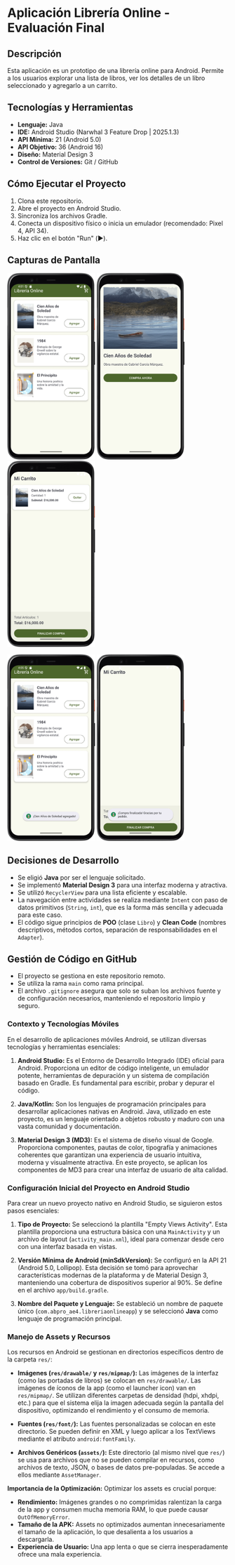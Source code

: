 # Aplicación Librería Online - Evaluación Final

## Descripción
Esta aplicación es un prototipo de una librería online para Android. Permite a los usuarios explorar una lista de libros, ver los detalles de un libro seleccionado y agregarlo a un carrito.

## Tecnologías y Herramientas
- **Lenguaje:** Java
- **IDE:** Android Studio (Narwhal 3 Feature Drop | 2025.1.3)
- **API Mínima:** 21 (Android 5.0)
- **API Objetivo:** 36 (Android 16)
- **Diseño:** Material Design 3
- **Control de Versiones:** Git / GitHub

## Cómo Ejecutar el Proyecto
1.  Clona este repositorio.
2.  Abre el proyecto en Android Studio.
3.  Sincroniza los archivos Gradle.
4.  Conecta un dispositivo físico o inicia un emulador (recomendado: Pixel 4, API 34).
5.  Haz clic en el botón "Run" (▶️).

## Capturas de Pantalla

<p float="left">
  <img src="screenshots/main_screen.png" alt="Pantalla Principal" width="200"/>
  <img src="screenshots/book_detail_screen.png" alt="Pantalla de Detalle" width="200"/>
  <img src="screenshots/cart_screen.png" alt="Pantalla de Carrito" width="200"/>
</p>

<p float="left">
  <img src="screenshots/added_cart_screen.png" alt="Pantalla Agregar al Carrito" width="200"/>
  <img src="screenshots/finish_purchase_screen.png" alt="Pantalla Finalizar Compra" width="200"/>
</p>


## Decisiones de Desarrollo
- Se eligió **Java** por ser el lenguaje solicitado.
- Se implementó **Material Design 3** para una interfaz moderna y atractiva.
- Se utilizó `RecyclerView` para una lista eficiente y escalable.
- La navegación entre actividades se realiza mediante `Intent` con paso de datos primitivos (`String`, `int`), que es la forma más sencilla y adecuada para este caso.
- El código sigue principios de **POO** (clase `Libro`) y **Clean Code** (nombres descriptivos, métodos cortos, separación de responsabilidades en el `Adapter`).

## Gestión de Código en GitHub
- El proyecto se gestiona en este repositorio remoto.
- Se utiliza la rama `main` como rama principal.
- El archivo `.gitignore` asegura que solo se suban los archivos fuente y de configuración necesarios, manteniendo el repositorio limpio y seguro.

### Contexto y Tecnologías Móviles

En el desarrollo de aplicaciones móviles Android, se utilizan diversas tecnologías y herramientas esenciales:

1.  **Android Studio:** Es el Entorno de Desarrollo Integrado (IDE) oficial para Android. Proporciona un editor de código inteligente, un emulador potente, herramientas de depuración y un sistema de compilación basado en Gradle. Es fundamental para escribir, probar y depurar el código.

2.  **Java/Kotlin:** Son los lenguajes de programación principales para desarrollar aplicaciones nativas en Android. Java, utilizado en este proyecto, es un lenguaje orientado a objetos robusto y maduro con una vasta comunidad y documentación.

3.  **Material Design 3 (MD3):** Es el sistema de diseño visual de Google. Proporciona componentes, pautas de color, tipografía y animaciones coherentes que garantizan una experiencia de usuario intuitiva, moderna y visualmente atractiva. En este proyecto, se aplican los componentes de MD3 para crear una interfaz de usuario de alta calidad.

### Configuración Inicial del Proyecto en Android Studio

Para crear un nuevo proyecto nativo en Android Studio, se siguieron estos pasos esenciales:

1.  **Tipo de Proyecto:** Se seleccionó la plantilla "Empty Views Activity". Esta plantilla proporciona una estructura básica con una `MainActivity` y un archivo de layout (`activity_main.xml`), ideal para comenzar desde cero con una interfaz basada en vistas.

2.  **Versión Mínima de Android (minSdkVersion):** Se configuró en la API 21 (Android 5.0, Lollipop). Esta decisión se tomó para aprovechar características modernas de la plataforma y de Material Design 3, manteniendo una cobertura de dispositivos superior al 90%. Se define en el archivo `app/build.gradle`.

3.  **Nombre del Paquete y Lenguaje:** Se estableció un nombre de paquete único (`com.abpro_ae4.libreriaonlineapp`) y se seleccionó **Java** como lenguaje de programación principal.

### Manejo de Assets y Recursos

Los recursos en Android se gestionan en directorios específicos dentro de la carpeta `res/`:

*   **Imágenes (`res/drawable/` y `res/mipmap/`):** Las imágenes de la interfaz (como las portadas de libros) se colocan en `res/drawable/`. Las imágenes de íconos de la app (como el launcher icon) van en `res/mipmap/`. Se utilizan diferentes carpetas de densidad (hdpi, xhdpi, etc.) para que el sistema elija la imagen adecuada según la pantalla del dispositivo, optimizando el rendimiento y el consumo de memoria.

*   **Fuentes (`res/font/`):** Las fuentes personalizadas se colocan en este directorio. Se pueden definir en XML y luego aplicar a los TextViews mediante el atributo `android:fontFamily`.

*   **Archivos Genéricos (`assets/`):** Este directorio (al mismo nivel que `res/`) se usa para archivos que no se pueden compilar en recursos, como archivos de texto, JSON, o bases de datos pre-populadas. Se accede a ellos mediante `AssetManager`.

**Importancia de la Optimización:**
Optimizar los assets es crucial porque:
*   **Rendimiento:** Imágenes grandes o no comprimidas ralentizan la carga de la app y consumen mucha memoria RAM, lo que puede causar `OutOfMemoryError`.
*   **Tamaño de la APK:** Assets no optimizados aumentan innecesariamente el tamaño de la aplicación, lo que desalienta a los usuarios a descargarla.
*   **Experiencia de Usuario:** Una app lenta o que se cierra inesperadamente ofrece una mala experiencia.